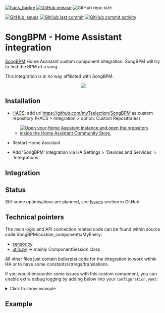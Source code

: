 [![hacs_badge](https://img.shields.io/badge/HACS-Custom-41BDF5.svg)](https://github.com/hacs/integration)
[![GitHub release](https://img.shields.io/github/release/myTselection/SongBPM.svg)](https://github.com/myTselection/SongBPM/releases)
![GitHub repo size](https://img.shields.io/github/repo-size/myTselection/SongBPM.svg)

[![GitHub issues](https://img.shields.io/github/issues/myTselection/SongBPM.svg)](https://github.com/myTselection/SongBPM/issues)
[![GitHub last commit](https://img.shields.io/github/last-commit/myTselection/SongBPM.svg)](https://github.com/myTselection/SongBPM/commits/master)
[![GitHub commit activity](https://img.shields.io/github/commit-activity/m/myTselection/SongBPM.svg)](https://github.com/myTselection/SongBPM/graphs/commit-activity)

# SongBPM - Home Assistant integration
[SongBPM](https://www.songbpm.com/) Home Assistant custom component integration. SongBPM will try to find the BPM of a song..

This integration is in no way affiliated with SongBPM.

<p align="center"><img src="https://raw.githubusercontent.com/myTselection/SongBPM/master/icon.png"/></p>


## Installation
- [HACS](https://hacs.xyz/): add url https://github.com/myTselection/SongBPM as custom repository (HACS > Integration > option: Custom Repositories)
	- [![Open your Home Assistant instance and open the repository inside the Home Assistant Community Store.](https://my.home-assistant.io/badges/hacs_repository.svg?style=flat-square)](https://my.home-assistant.io/redirect/hacs_repository/?owner=myTselection&repository=SongBPM&category=integration)

- Restart Home Assistant
- Add 'SongBPM' integration via HA Settings > 'Devices and Services' > 'Integrations'



## Integration

## Status
Still some optimisations are planned, see [Issues](https://github.com/myTselection/SongBPM/issues) section in GitHub.

## Technical pointers
The main logic and API connection related code can be found within source code SongBPM/custom_components/MyEnery:
- [sensor.py](https://github.com/myTselection/SongBPM/blob/master/custom_components/SongBPM/sensor.py)
- [utils.py](https://github.com/myTselection/SongBPM/blob/master/custom_components/SongBPM/utils.py) -> mainly ComponentSession class

All other files just contain boilerplat code for the integration to work wtihin HA or to have some constants/strings/translations.

If you would encounter some issues with this custom component, you can enable extra debug logging by adding below into your `configuration.yaml`:
<details><summary>Click to show example</summary>
	
```
logger:
  default: info
  logs:
     custom_components.songbpm: debug
```
</details>

## Example 